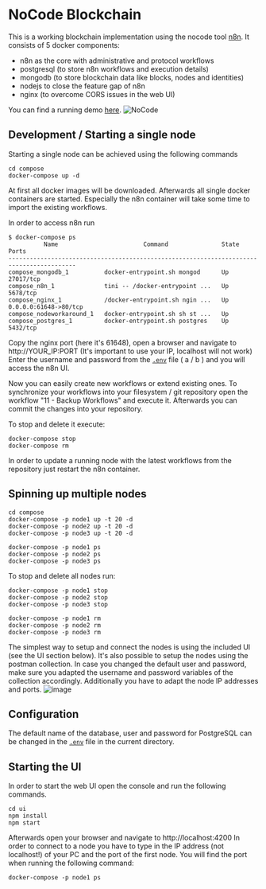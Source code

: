 # NoCode Blockchain

This is a working blockchain implementation using the nocode tool [n8n](https://github.com/n8n-io/n8n).
It consists of 5 docker components:
- n8n as the core with administrative and protocol workflows
- postgresql (to store n8n workflows and execution details)
- mongodb (to store blockchain data like blocks, nodes and identities)
- nodejs to close the feature gap of n8n
- nginx (to overcome CORS issues in the web UI)

You can find a running demo [here](https://vonrehberg.consulting/blockchain).
![NoCode](https://user-images.githubusercontent.com/8611608/151714423-38d489b6-0ef6-45e3-a303-7011ffa5387f.png)

## Development / Starting a single node

Starting a single node can be achieved using the following commands
```
cd compose
docker-compose up -d
```
At first all docker images will be downloaded. Afterwards all single docker containers are started. Especially the n8n container will take some time to import the existing workflows.

In order to access n8n run
```
$ docker-compose ps
          Name                        Command               State           Ports
-----------------------------------------------------------------------------------------
compose_mongodb_1          docker-entrypoint.sh mongod      Up      27017/tcp
compose_n8n_1              tini -- /docker-entrypoint ...   Up      5678/tcp
compose_nginx_1            /docker-entrypoint.sh ngin ...   Up      0.0.0.0:61648->80/tcp
compose_nodeworkaround_1   docker-entrypoint.sh sh st ...   Up
compose_postgres_1         docker-entrypoint.sh postgres    Up      5432/tcp
```
Copy the nginx port (here it's 61648), open a browser and navigate to http://YOUR_IP:PORT (It's important to use your IP, localhost will not work)
Enter the username and password from the [`.env`](.env) file ( a / b ) and you will access the n8n UI.

Now you can easily create new workflows or extend existing ones.
To synchronize your workflows into your filesystem / git repository open the workflow "11 - Backup Workflows" and execute it.
Afterwards you can commit the changes into your repository.

To stop and delete it execute:

```
docker-compose stop
docker-compose rm
```

In order to update a running node with the latest workflows from the repository just restart the n8n container.

## Spinning up multiple nodes
```
cd compose
docker-compose -p node1 up -t 20 -d
docker-compose -p node2 up -t 20 -d
docker-compose -p node3 up -t 20 -d

docker-compose -p node1 ps
docker-compose -p node2 ps
docker-compose -p node3 ps
```

To stop and delete all nodes run:
```
docker-compose -p node1 stop
docker-compose -p node2 stop
docker-compose -p node3 stop

docker-compose -p node1 rm
docker-compose -p node2 rm
docker-compose -p node3 rm
```

The simplest way to setup and connect the nodes is using the included UI (see the UI section below).
It's also possible to setup the nodes using the postman collection. In case you changed the default user and password, make sure you adapted the username and password variables of the collection accordingly.
Additionally you have to adapt the node IP addresses and ports.
![image](https://user-images.githubusercontent.com/8611608/151714461-e6f7a78b-7c94-4c34-b938-945b62b11492.png)


## Configuration

The default name of the database, user and password for PostgreSQL can be changed in the [`.env`](.env) file in the current directory.

## Starting the UI

In order to start the web UI open the console and run the following commands.
```
cd ui
npm install
npm start
```

Afterwards open your browser and navigate to http://localhost:4200
In order to connect to a node you have to type in the IP address (not localhost!) of your PC and the port of the first node.
You will find the port when running the following command:
```
docker-compose -p node1 ps
```

